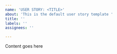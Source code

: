 ```yaml
---
name: 'USER STORY: <TITLE>'
about: 'This is the default user story template '
title: ''
labels: ''
assignees: ''

---
```


Content goes here
